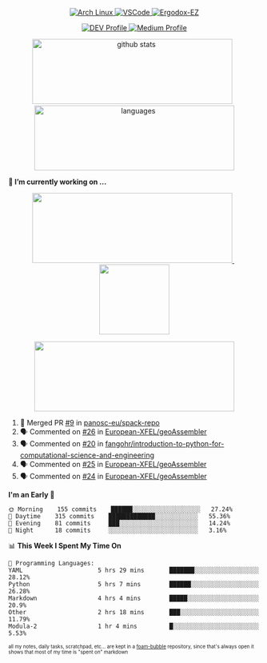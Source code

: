 <!--
**RobertRosca/RobertRosca** is a ✨ _special_ ✨ repository because its `README.md` (this file) appears on your GitHub profile.

Here are some ideas to get you started:

- 🔭 I’m currently working on ...
- 🌱 I’m currently learning ...
- 👯 I’m looking to collaborate on ...
- 🤔 I’m looking for help with ...
- 💬 Ask me about ...
- 📫 How to reach me: ...
- 😄 Pronouns: ...
- ⚡ Fun fact: ...
-->

<p align="center">
  <a href="https://www.archlinux.org/"> <img alt="Arch Linux" src="https://img.shields.io/badge/OS-Linux-informational?style=for-the-badge&logo=data:image/png;base64,iVBORw0KGgoAAAANSUhEUgAAABAAAAAQCAYAAAAf8/9hAAAACXBIWXMAAAsTAAALEwEAmpwYAAAA90lEQVQ4jZ3QPyvFcRTH8fNTV0qSlPzJajAwWK7yBMguD8AgiyzKpDwJuydg82dTZlFiURYTyi0lg7wMvrf77Xbv7/75LKfvOefzPud7IkqEubJ6qTCAB0z2C1j3r6N+AecJ8IahXs3T+NXQVq+AfZzgJwGeUenWPJ8Za9kW290CTrXWS8dbYLmNua69ToCrrPkRG7jIcq8YbmdebZpWTfkRfGb5g1bmArdZ0xeKrH6Z8u+4w2i9NpDiZkQs5syiKGTv7xTHI6IWETP59Aqe0oR7HGKhacNZ7OI69X1gChOBHdxgrfTCDdgSznCMscBK/t9uhSoG/wA7SnN2boysigAAAABJRU5ErkJggg=="> </a>
  <a href="https://code.visualstudio.com/"> <img alt="VSCode" src="https://img.shields.io/badge/Editor-VSCode-green?style=for-the-badge&logo=visual-studio-code&logoColor=white"> </a>
  <a href="https://ergodox-ez.com/"> <img alt="Ergodox-EZ" src="https://img.shields.io/badge/Keyboard-EZ-orange?style=for-the-badge"> </a>
 </p>

<p align="center">
    <a href="https://dev.to/robertrosca/"> <img alt="DEV Profile" src="https://img.shields.io/badge/DEV-robertrosca-7986f8?style=for-the-badge"> </a>
    <a href="https://medium.com/@robert.rosca"> <img alt="Medium Profile" src="https://img.shields.io/badge/medium-robertrosca-000000?style=for-the-badge"> </a>
 </p>
 
<p align="center">
  <img src="https://github-readme-stats.vercel.app/api?username=robertrosca&show_icons=true&theme=buefy&hide=stars&card_width=400" alt="github stats" height="130" width="400"/>
  &nbsp;
  <img src="https://github-readme-stats.vercel.app/api/top-langs/?username=robertrosca&layout=compact&theme=buefy&hide=jupyter%20notebook&card_width=400" alt="languages" height="130" width="400">
</p>

**🔭 I’m currently working on ...**

<p align="center">
  <a href="https://github.com/oscovida/oscovida"> <img src="https://github-readme-stats.vercel.app/api/pin/?username=oscovida&repo=oscovida&show_icons=true&theme=buefy&hide=stars&card_width=400" height="140" width="400"/> </a>
  &nbsp;
  <a href="https://github.com/RobertRosca/vip-ipykernel"> <img src="https://github-readme-stats.vercel.app/api/pin/?username=RobertRosca&repo=vip-ipykernel&show_icons=true&theme=buefy" height="140"/> </a>
</p>


<p align="center">
  <a href="https://github.com/ecmwf/cfgrib.jl"> <img src="https://github-readme-stats.vercel.app/api/pin/?username=ecmwf&repo=cfgrib.jl&show_icons=true&theme=buefy&hide=stars&card_width=400" height="140" width="400"/> </a>
<!--   &nbsp;
  <a href="https://github.com/RobertRosca/vip-ipykernel"> <img src="https://github-readme-stats.vercel.app/api/pin/?username=RobertRosca&repo=vip-ipykernel&show_icons=true&theme=buefy" height="140"/> </a> -->
</p>


<!--START_SECTION:activity-->
1. 🎉 Merged PR [#9](https://github.com//panosc-eu/spack-repo/pull/9) in [panosc-eu/spack-repo](https://github.com//panosc-eu/spack-repo)
2. 🗣 Commented on [#26](https://github.com//European-XFEL/geoAssembler/issues/26) in [European-XFEL/geoAssembler](https://github.com//European-XFEL/geoAssembler)
3. 🗣 Commented on [#20](https://github.com//fangohr/introduction-to-python-for-computational-science-and-engineering/issues/20) in [fangohr/introduction-to-python-for-computational-science-and-engineering](https://github.com//fangohr/introduction-to-python-for-computational-science-and-engineering)
4. 🗣 Commented on [#25](https://github.com//European-XFEL/geoAssembler/issues/25) in [European-XFEL/geoAssembler](https://github.com//European-XFEL/geoAssembler)
5. 🗣 Commented on [#24](https://github.com//European-XFEL/geoAssembler/issues/24) in [European-XFEL/geoAssembler](https://github.com//European-XFEL/geoAssembler)
<!--END_SECTION:activity-->

<!--START_SECTION:waka-->
**I'm an Early 🐤** 

```text
🌞 Morning    155 commits    ██████░░░░░░░░░░░░░░░░░░░   27.24% 
🌆 Daytime    315 commits    █████████████░░░░░░░░░░░░   55.36% 
🌃 Evening    81 commits     ███░░░░░░░░░░░░░░░░░░░░░░   14.24% 
🌙 Night      18 commits     ░░░░░░░░░░░░░░░░░░░░░░░░░   3.16%

```


📊 **This Week I Spent My Time On** 

```text
💬 Programming Languages: 
YAML                     5 hrs 29 mins       ███████░░░░░░░░░░░░░░░░░░   28.12% 
Python                   5 hrs 7 mins        ██████░░░░░░░░░░░░░░░░░░░   26.28% 
Markdown                 4 hrs 4 mins        █████░░░░░░░░░░░░░░░░░░░░   20.9% 
Other                    2 hrs 18 mins       ███░░░░░░░░░░░░░░░░░░░░░░   11.79% 
Modula-2                 1 hr 4 mins         █░░░░░░░░░░░░░░░░░░░░░░░░   5.53%

```


<!--END_SECTION:waka-->

<sub><sup>all my notes, daily tasks, scratchpad, etc... are kept in a <a href="https://foambubble.github.io/foam/"> foam-bubble</a> repository, since that's always open it shows that most of my time is "spent on" markdown</sup></sub>
